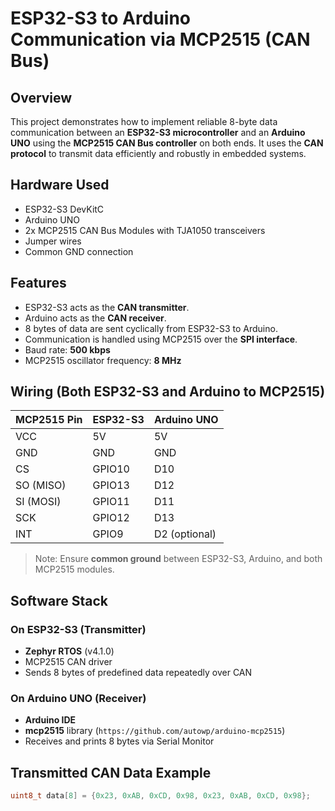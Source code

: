 # ESP32-S3 to Arduino Communication via MCP2515 (CAN Bus)

## Overview

This project demonstrates how to implement reliable 8-byte data communication between an **ESP32-S3 microcontroller** and an **Arduino UNO** using the **MCP2515 CAN Bus controller** on both ends. It uses the **CAN protocol** to transmit data efficiently and robustly in embedded systems.

## Hardware Used

- ESP32-S3 DevKitC
- Arduino UNO
- 2x MCP2515 CAN Bus Modules with TJA1050 transceivers
- Jumper wires
- Common GND connection

## Features

- ESP32-S3 acts as the **CAN transmitter**.
- Arduino acts as the **CAN receiver**.
- 8 bytes of data are sent cyclically from ESP32-S3 to Arduino.
- Communication is handled using MCP2515 over the **SPI interface**.
- Baud rate: **500 kbps**
- MCP2515 oscillator frequency: **8 MHz**

## Wiring (Both ESP32-S3 and Arduino to MCP2515)

| MCP2515 Pin | ESP32-S3        | Arduino UNO |
|-------------|------------------|-------------|
| VCC         | 5V               | 5V          |
| GND         | GND              | GND         |
| CS          | GPIO10           | D10         |
| SO (MISO)   | GPIO13           | D12         |
| SI (MOSI)   | GPIO11           | D11         |
| SCK         | GPIO12           | D13         |
| INT         | GPIO9            | D2 (optional) |

> Note: Ensure **common ground** between ESP32-S3, Arduino, and both MCP2515 modules.

## Software Stack

### On ESP32-S3 (Transmitter)
- **Zephyr RTOS** (v4.1.0)
- MCP2515 CAN driver
- Sends 8 bytes of predefined data repeatedly over CAN

### On Arduino UNO (Receiver)
- **Arduino IDE**
- **mcp2515** library (`https://github.com/autowp/arduino-mcp2515`)
- Receives and prints 8 bytes via Serial Monitor

## Transmitted CAN Data Example
```c
uint8_t data[8] = {0x23, 0xAB, 0xCD, 0x98, 0x23, 0xAB, 0xCD, 0x98};
